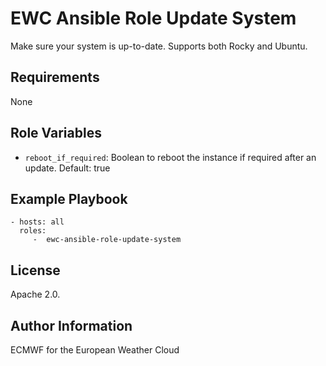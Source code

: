 EWC Ansible Role Update System
==============================

Make sure your system is up-to-date. Supports both Rocky and Ubuntu.

Requirements
------------
None

Role Variables
--------------
 - `reboot_if_required`: Boolean to reboot the instance if required after an update. Default: true

Example Playbook
----------------

    - hosts: all
      roles:
         -  ewc-ansible-role-update-system

License
-------

Apache 2.0.

Author Information
------------------

ECMWF for the European Weather Cloud